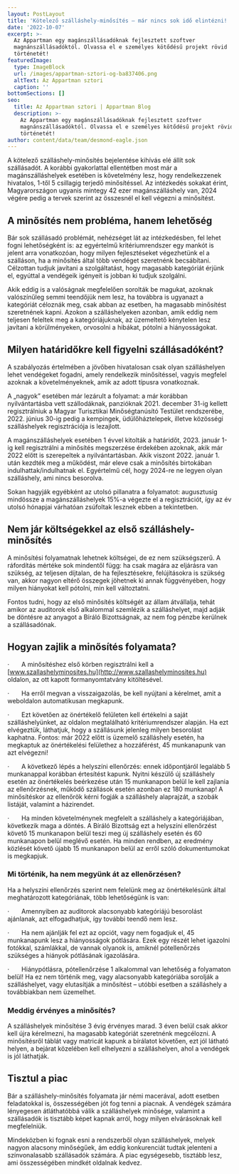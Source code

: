 ```yaml
---
layout: PostLayout
title: 'Kötelező szálláshely-minősítés – már nincs sok idő elintézni! '
date: '2022-10-07'
excerpt: >-
  Az Appartman egy magánszállásadóknak fejlesztett szoftver
  magnánszállásadóktól. Olvassa el e személyes kötődésű projekt rövid
  történetét!
featuredImage:
  type: ImageBlock
  url: /images/appartman-sztori-og-ba837406.png
  altText: Az Appartman sztori
  caption: ''
bottomSections: []
seo:
  title: Az Appartman sztori | Appartman Blog
  description: >-
    Az Appartman egy magánszállásadóknak fejlesztett szoftver
    magnánszállásadóktól. Olvassa el e személyes kötődésű projekt rövid
    történetét!
author: content/data/team/desmond-eagle.json
---
```

A kötelező
szálláshely-minősítés bejelentése kihívás elé állít sok szállásadót. A korábbi
gyakorlattal ellentétben most már a magánszálláshelyek esetében is követelmény
lesz, hogy rendelkezzenek hivatalos, 1-től 5 csillagig terjedő minősítéssel. Az
intézkedés sokakat érint, Magyarországon ugyanis mintegy 42 ezer
magánszálláshely van, 2024 végére pedig a tervek szerint az összesnél el kell
végezni a minősítést. 

## A minősítés nem probléma, hanem lehetőség

Bár sok szállásadó problémát,
nehézséget lát az intézkedésben, fel lehet fogni lehetőségként is: az
egyértelmű kritériumrendszer egy mankót is jelent arra vonatkozóan, hogy milyen
fejlesztéseket végezhetünk el a szálláson, ha a minősítés által több vendéget
szeretnénk becsábítani. Célzottan tudjuk javítani a szolgáltatást, hogy
magasabb kategóriát érjünk el, egyúttal a vendégeik igényeit is jobban ki
tudjuk szolgálni. 

Akik eddig is a valóságnak
megfelelően sorolták be magukat, azoknak valószínűleg semmi teendőjük nem lesz,
ha továbbra is ugyanazt a kategóriát céloznák meg, csak abban az esetben, ha magasabb
minősítést szeretnének kapni. Azokon a szálláshelyeken azonban, amik eddig
nem teljesen feleltek meg a kategóriájuknak, az üzemeltető kénytelen lesz
javítani a körülményeken, orvosolni a hibákat, pótolni a hiányosságokat.

## Milyen határidőkre kell figyelni szállásadóként?

A szabályozás értelmében a
jövőben hivatalosan csak olyan szálláshelyen lehet vendégeket fogadni, amely
rendelkezik minősítéssel, vagyis megfelel azoknak a követelményeknek, amik az
adott típusra vonatkoznak.

A „nagyok” esetében már lezárult
a folyamat: a már korábban nyilvántartásba vett szállodáknak, panzióknak 2021.
december 31-ig kellett regisztrálniuk a Magyar Turisztikai Minőségtanúsító
Testület rendszerébe, 2022. június 30-ig pedig a kempingek, üdülőháztelepek,
illetve közösségi szálláshelyek regisztrációja is lezajlott.  

A magánszálláshelyek esetében 1
évvel kitolták a határidőt, 2023. január 1-ig kell regisztrálni a minősítés
megszerzése érdekében azoknak, akik már 2022 előtt is szerepeltek a
nyilvántartásban. Akik viszont 2022. január 1. után kezdték meg a működést, már
eleve csak a minősítés birtokában indulhattak/indulhatnak el. Egyértelmű cél,
hogy 2024-re ne legyen olyan szálláshely, ami nincs besorolva.

Sokan hagyják egyébként az utolsó
pillanatra a folyamatot: augusztusig mindössze a magánszálláshelyek 15%-a
végezte el a regisztrációt, így az év utolsó hónapjai várhatóan zsúfoltak
lesznek ebben a tekintetben.

## Nem jár költségekkel az első szálláshely-minősítés

A minősítési folyamatnak lehetnek
költségei, de ez nem szükségszerű. A ráfordítás mértéke sok mindentől függ: ha
csak magára az eljárásra van szükség, az teljesen díjtalan, de ha
fejlesztésekre, felújításokra is szükség van, akkor nagyon eltérő összegek
jöhetnek ki annak függvényében, hogy milyen hiányokat kell pótolni, min kell
változtatni.

Fontos tudni, hogy az első
minősítés költségét az állam átvállalja, tehát amikor az auditorok első
alkalommal szemlézik a szálláshelyet, majd adják be döntésre az anyagot a Bíráló
Bizottságnak, az nem fog pénzbe kerülnek a szállásadónak. 

## Hogyan zajlik a minősítés folyamata?

·      
A minősítéshez első körben regisztrálni kell
a [www.szallashelyminosites.hu](http://www.szallashelyminosites.hu)
oldalon, az ott kapott formanyomtatvány kitöltésével. 

·      
Ha erről megvan a visszaigazolás, be kell
nyújtani a kérelmet, amit a weboldalon automatikusan megkapunk.

·      
Ezt követően az önértékelő felületen kell értékelni
a saját szálláshelyünket, az oldalon megtalálható kritériumrendszer
alapján. Ha ezt elvégeztük, láthatjuk, hogy a szállásunk jelenleg milyen
besorolást kaphatna. Fontos: már 2022 előtt is üzemelő szálláshely esetén, ha
megkaptuk az önértékelési felülethez a hozzáférést, 45 munkanapunk van azt
elvégezni!

·      
A következő lépés a helyszíni ellenőrzés:
ennek időpontjáról legalább 5 munkanappal korábban értesítést kapunk. Nyitni
készülő új szálláshely esetén az önértékelés beérkezése után 15 munkanapon
belül le kell zajlania az ellenőrzésnek, működő szállások esetén azonban ez 180
munkanap! A minősítéskor az ellenőrök kérni fogják a szálláshely alaprajzát, a
szobák listáját, valamint a házirendet.

·      
Ha minden követelménynek megfelelt a szálláshely
a kategóriájában, következik maga a döntés. A Bíráló Bizottság ezt a
helyszíni ellenőrzést követő 15 munkanapon belül teszi meg új szálláshely esetén
és 60 munkanapon belül meglévő esetén. Ha minden rendben, az eredmény közlését
követő újabb 15 munkanapon belül az erről szóló dokumentumokat is megkapjuk.

### Mi történik, ha nem megyünk át az ellenőrzésen?

Ha a helyszíni ellenőrzés szerint
nem felelünk meg az önértékelésünk által meghatározott kategóriának, több
lehetőségünk is van: 

·      
Amennyiben az auditorok alacsonyabb
kategóriájú besorolást ajánlanak, azt elfogadhatjuk, így további teendő nem
lesz.

·      
Ha nem ajánlják fel ezt az opciót, vagy nem
fogadjuk el, 45 munkanapunk lesz a hiányosságok pótlására. Ezek egy
részét lehet igazolni fotókkal, számlákkal, de vannak olyanok is, amiknél
pótellenőrzés szükséges a hiányok pótlásának igazolására.

·      
Hiánypótlásra, pótellenőrzése 1 alkalommal
van lehetőség a folyamaton belül! Ha ez nem történik meg, vagy alacsonyabb
kategóriába sorolják a szálláshelyet, vagy elutasítják a minősítést – utóbbi
esetben a szálláshely a továbbiakban nem üzemelhet.

### Meddig érvényes a minősítés?

A szálláshelyek minősítése 3
évig érvényes marad. 3 éven belül csak akkor kell újra kérelmezni, ha
magasabb kategóriát szeretnénk megcélozni. A minősítésről táblát vagy matricát
kapunk a bírálatot követően, ezt jól látható helyen, a bejárat közelében kell
elhelyezni a szálláshelyen, ahol a vendégek is jól láthatják.

## Tisztul a piac

Bár a szálláshely-minősítés
folyamata jár némi macerával, adott esetben feladatokkal is, összességében jót
fog tenni a piacnak. A vendégek számára lényegesen átláthatóbbá válik a
szálláshelyek minősége, valamint a szállásadók is tisztább képet kapnak
arról, hogy milyen elvárásoknak kell megfelelniük.

Mindeközben ki fognak esni a
rendszerből olyan szálláshelyek, melyek nagyon alacsony minőségűek, ám
eddig konkurenciát tudtak jelenteni a színvonalasabb szállásadók számára. A
piac egységesebb, tisztább lesz, ami összességében mindkét oldalnak kedvez.

